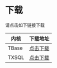 # 下载
请点击如下链接下载

|  内核  | 下载地址 |
| ----- | ------- |
| TBase | [点击下载](https://github.com/OpenTenBase/OpenTenBase/tags) |
| TXSQL | [点击下载](https://github.com/OpenTenBase/TXSQL/tags) |